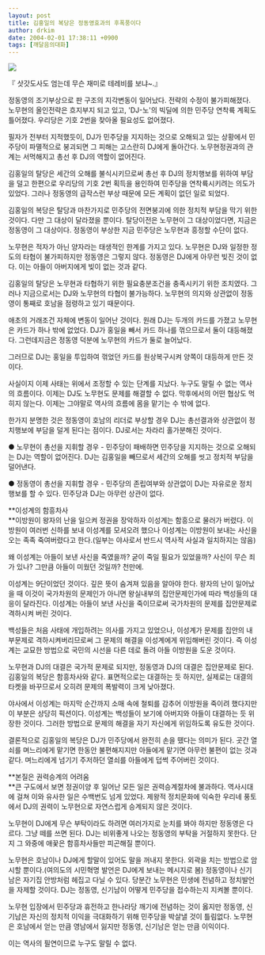 ```yaml
---
layout: post
title: 김홍일의 복당은 정동영효과의 후폭풍이다
author: drkim
date: 2004-02-01 17:38:11 +0900
tags: [깨달음의대화]
---
```


  ![](http://drkimz.com/technote/board/KDR/upimg/1075538685.jpg)


  『 삿갓도사도 엄는데 무슨 재미로 테레비를 보냐~.』


정동영의 조기부상으로 판 구조의 지각변동이 일어났다. 전략의 수정이 불가피해졌다. 노무현의 올인전략은 흐지부지 되고 있고, 'DJ-노'의 빅딜에 의한 민주당 연착륙 계획도 틀어졌다. 우리당은 기호 2번을 찾아올 필요성도 없어졌다.

필자가 전부터 지적했듯이, DJ가 민주당을 지지하는 것으로 오해되고 있는 상황에서 민주당이 파멸적으로 붕괴되면 그 피해는 고스란히 DJ에게 돌아간다. 노무현정권과의 관계는 서먹해지고 총선 후 DJ의 역할이 없어진다. 

김홍일의 탈당은 세간의 오해를 불식시키므로써 총선 후 DJ의 정치행보를 위하여 부담을 덜고 한편으로 우리당의 기호 2번 획득을 용인하여 민주당을 연착륙시키려는 의도가 있었다. 그러나 정동영의 급작스런 부상 때문에 모든 계획이 없던 일로 되었다.

김홍일의 복당은 탈당과 마찬가지로 민주당의 전면붕괴에 의한 정치적 부담을 막기 위한 것이다. 다만 그 대상이 달라졌을 뿐이다. 탈당이전은 노무현이 그 대상이었다면, 지금은 정동영이 그 대상이다. 정동영이 부상한 지금 민주당은 노무현과 흥정할 수단이 없다. 

노무현은 적자가 아닌 양자라는 태생적인 한계를 가지고 있다. 노무현은 DJ와 일정한 정도의 타협이 불가피하지만 정동영은 그렇지 않다. 정동영은 DJ에게 아무런 빚진 것이 없다. 이는 아들이 아버지에게 빚이 없는 것과 같다. 

김홍일의 탈당은 노무현과 타협하기 위한 필요충분조건을 충족시키기 위한 조치였다. 그러나 지금으로서는 DJ와 노무현의 타협이 불가능하다. 노무현의 의지와 상관없이 정동영이 통째로 호남을 점령하고 있기 때문이다. 

애초의 거래조건 자체에 변동이 일어난 것이다. 원래 DJ는 두개의 카드를 가졌고 노무현은 카드가 하나 밖에 없었다. DJ가 홍일을 빼서 카드 하나를 꺾으므로서 둘이 대등해졌다. 그런데지금은 정동영 덕분에 노무현의 카드가 둘로 늘어났다. 

그러므로 DJ는 홍일을 투입하여 꺾었던 카드를 원상복구시켜 양쪽이 대등하게 만든 것이다. 

사실이지 이제 사태는 위에서 조정할 수 있는 단계를 지났다. 누구도 말릴 수 없는 역사의 흐름이다. 이제는 DJ도 노무현도 문제를 해결할 수 없다. 막후에서의 어떤 협상도 먹히지 않는다. 이제는 그야말로 역사의 흐름에 몸을 맡기는 수 밖에 없다. 

한가지 분명한 것은 정동영이 호남의 리더로 부상할 경우 DJ는 총선결과와 상관없이 정치행보에 부담을 덜게 된다는 점이다. DJ로서는 차라리 홀가분해진 것이다. 

● 노무현이 총선을 지휘할 경우 - 민주당이 패배하면 민주당을 지지하는 것으로 오해되는 DJ는 역할이 없어진다. DJ는 김홍일을 빼므로서 세간의 오해를 씻고 정치적 부담을 덜어낸다. 

● 정동영이 총선을 지휘할 경우 - 민주당의 존립여부와 상관없이 DJ는 자유로운 정치행보를 할 수 있다. 민주당과 DJ는 아무런 상관이 없다. 

**이성계의 함흥차사  
**이방원이 왕자의 난을 일으켜 정권을 장악하자 이성계는 함흥으로 물러가 버렸다. 이방원이 여러번 신하를 보내 이성계를 모셔오려 했으나 이성계는 이방원이 보내는 사신을 오는 족족 죽여버렸다고 한다.(일부는 야사로서 반드시 역사적 사실과 일치하지는 않음) 

왜 이성계는 아들이 보낸 사신을 죽였을까? 굳이 죽일 필요가 있었을까? 사신이 무슨 죄가 있나? 그만큼 아들이 미웠던 것일까? 천만에.

이성계는 9단이었던 것이다. 깊은 뜻이 숨겨져 있음을 알아야 한다. 왕자의 난이 일어났을 때 이것이 국가차원의 문제인가 아니면 왕실내부의 집안문제인가에 따라 백성들의 대응이 달라진다. 이성계는 아들이 보낸 사신을 죽이므로써 국가차원의 문제를 집안문제로 격하시켜 버린 것이다.

백성들은 처음 사태에 개입하려는 의사를 가지고 있었으나, 이성계가 문제를 집안의 내부문제로 격하시켜버리므로써 그 문제의 해결을 이성계에게 위임해버린 것이다. 즉 이성계는 교묘한 방법으로 국민의 시선을 다른 데로 돌려 아들 이방원을 도운 것이다. 

노무현과 DJ의 대결은 국가적 문제로 되지만, 정동영과 DJ의 대결은 집안문제로 된다. 김홍일의 복당은 함흥차사와 같다. 표면적으로는 대결하는 듯 하지만, 실제로는 대결의 타켓을 바꾸므로서 오히려 문제의 폭발력이 크게 낮아졌다. 

야사에서 이성계는 마지막 순간까지 소매 속에 철퇴를 감추어 이방원을 죽이려 했다지만 이 부분은 상당히 픽션이다. 이성계는 백성들이 보기에 아버지와 아들이 대결하는 듯 위장한 것이다. 그러한 방법으로 문제의 해결을 자기 자신에게 위임하도록 유도한 것이다. 

결론적으로 김홍일의 복당은 DJ가 민주당에서 완전히 손을 뗐다는 의미가 된다. 곳간 열쇠를 며느리에게 맡기면 한동안 불편해지지만 아들에게 맡기면 아무런 불편이 없는 것과 같다. 며느리에게 넘기기 주저하던 열쇠를 아들에게 덥썩 주어버린 것이다.

**본질은 권력승계의 어려움  
**큰 구도에서 보면 정권이양 후 일어난 모든 일은 권력승계절차에 불과하다. 역사시대에 걸쳐 이와 유사한 일은 수백번도 넘게 있었다. 제왕적 정치문화에 익숙한 우리네 풍토에서 DJ의 권력이 노무현으로 자연스럽게 승계되지 않은 것이다. 

노무현이 DJ에게 무슨 부탁이라도 하려면 여러가지로 눈치를 봐야 하지만 정동영은 다르다. 그냥 떼를 쓰면 된다. DJ는 비위좋게 나오는 정동영의 부탁을 거절하지 못한다. 단지 그 와중에 애꿎은 함흥차사들만 피곤해질 뿐이다. 

노무현은 호남이나 DJ에게 할말이 있어도 말을 꺼내지 못한다. 외곽을 치는 방법으로 암시할 뿐이다.(여의도의 시민혁명 발언은 DJ에게 보내는 메시지로 봄) 정동영이나 신기남은 자기집 안방처럼 헤집고 다닐 수 있다. 당분간 노무현은 민생에 전념하고 정치발언을 자제할 것이다. DJ는 정동영, 신기남이 어떻게 민주당을 접수하는지 지켜볼 뿐이다.

노무현 입장에서 민주당과 휴전하고 한나라당 깨기에 전념하는 것이 옳지만 정동영, 신기남은 자신의 정치적 이익을 극대화하기 위해 민주당을 박살낼 것이 틀림없다. 노무현은 호남에서 얻는 만큼 영남에서 잃지만 정동영, 신기남은 얻는 만큼 이익이다. 

이는 역사의 필연이므로 누구도 말릴 수 없다.